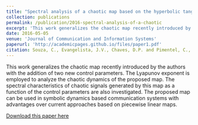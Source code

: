 ```yaml
---
title: "Spectral analysis of a chaotic map based on the hyperbolic tangent function"
collection: publications
permalink: /publication/2016-spectral-analysis-of-a-chaotic
excerpt: 'This work generalizes the chaotic map recently introduced by the authors with the addition of two new control parameters. The Lyapunov exponent is employed to analyze the chaotic dynamics of the proposed map. The spectral characteristics of chaotic signals generated by this map as a function of the control parameters are also investigated. The proposed map can be used in symbolic dynamics based communication systems with advantages over current approaches based on piecewise linear maps.'
date: 2016-05-05
venue: 'Journal of Communication and Information Systems'
paperurl: 'http://academicpages.github.io/files/paper1.pdf'
citation: Souza, C., Evangelista, J.V., Chaves, D.P. and Pimentel, C., 2016. &quot;Spectral analysis of a chaotic map based on the hyperbolic tangent function.&quot; <i>Journal of Communication and Information Systems</i>, 31(1).'
---
```


This work generalizes the chaotic map recently introduced by the authors with the addition of two new control parameters. The Lyapunov exponent is employed to analyze the chaotic dynamics of the proposed map. The spectral characteristics of chaotic signals generated by this map as a function of the control parameters are also investigated. The proposed map can be used in symbolic dynamics based communication systems with advantages over current approaches based on piecewise linear maps.

[Download this paper here](https://jvce92.github.io/files/2016-spectral-analysis-of-a-chaotic.pdf)